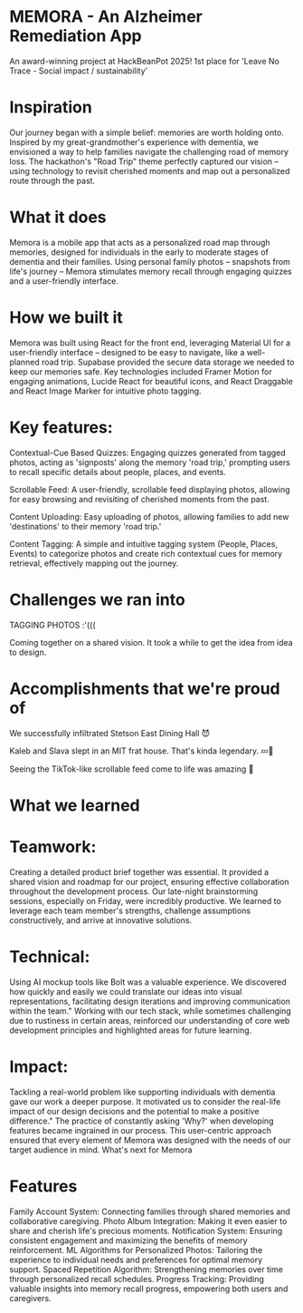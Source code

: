 # MEMORA - An Alzheimer Remediation App

An award-winning project at HackBeanPot 2025! 1st place for 'Leave No Trace - Social impact / sustainability'

# Inspiration
Our journey began with a simple belief: memories are worth holding onto. Inspired by my great-grandmother's experience with dementia, we envisioned a way to help families navigate the challenging road of memory loss. The hackathon's "Road Trip" theme perfectly captured our vision – using technology to revisit cherished moments and map out a personalized route through the past.

# What it does
Memora is a mobile app that acts as a personalized road map through memories, designed for individuals in the early to moderate stages of dementia and their families. Using personal family photos – snapshots from life's journey – Memora stimulates memory recall through engaging quizzes and a user-friendly interface.

# How we built it
Memora was built using React for the front end, leveraging Material UI for a user-friendly interface – designed to be easy to navigate, like a well-planned road trip. Supabase provided the secure data storage we needed to keep our memories safe. Key technologies included Framer Motion for engaging animations, Lucide React for beautiful icons, and React Draggable and React Image Marker for intuitive photo tagging.

# Key features:
Contextual-Cue Based Quizzes: Engaging quizzes generated from tagged photos, acting as 'signposts' along the memory 'road trip,' prompting users to recall specific details about people, places, and events.

Scrollable Feed: A user-friendly, scrollable feed displaying photos, allowing for easy browsing and revisiting of cherished moments from the past.

Content Uploading: Easy uploading of photos, allowing families to add new 'destinations' to their memory 'road trip.'

Content Tagging: A simple and intuitive tagging system (People, Places, Events) to categorize photos and create rich contextual cues for memory retrieval, effectively mapping out the journey.
# Challenges we ran into
TAGGING PHOTOS :'(((

Coming together on a shared vision. It took a while to get the idea from idea to design.

# Accomplishments that we're proud of
We successfully infiltrated Stetson East Dining Hall 😈

Kaleb and Slava slept in an MIT frat house. That's kinda legendary. 💤🛌

Seeing the TikTok-like scrollable feed come to life was amazing 📱
# What we learned
# Teamwork:
Creating a detailed product brief together was essential. It provided a shared vision and roadmap for our project, ensuring effective collaboration throughout the development process.
Our late-night brainstorming sessions, especially on Friday, were incredibly productive. We learned to leverage each team member's strengths, challenge assumptions constructively, and arrive at innovative solutions.
# Technical:
Using AI mockup tools like Bolt was a valuable experience. We discovered how quickly and easily we could translate our ideas into visual representations, facilitating design iterations and improving communication within the team."
Working with our tech stack, while sometimes challenging due to rustiness in certain areas, reinforced our understanding of core web development principles and highlighted areas for future learning.
# Impact:
Tackling a real-world problem like supporting individuals with dementia gave our work a deeper purpose. It motivated us to consider the real-life impact of our design decisions and the potential to make a positive difference."
The practice of constantly asking 'Why?' when developing features became ingrained in our process. This user-centric approach ensured that every element of Memora was designed with the needs of our target audience in mind.
What's next for Memora
# Features
Family Account System: Connecting families through shared memories and collaborative caregiving. Photo Album Integration: Making it even easier to share and cherish life's precious moments.
Notification System: Ensuring consistent engagement and maximizing the benefits of memory reinforcement.
ML Algorithms for Personalized Photos: Tailoring the experience to individual needs and preferences for optimal memory support.
Spaced Repetition Algorithm: Strengthening memories over time through personalized recall schedules.
Progress Tracking: Providing valuable insights into memory recall progress, empowering both users and caregivers.
